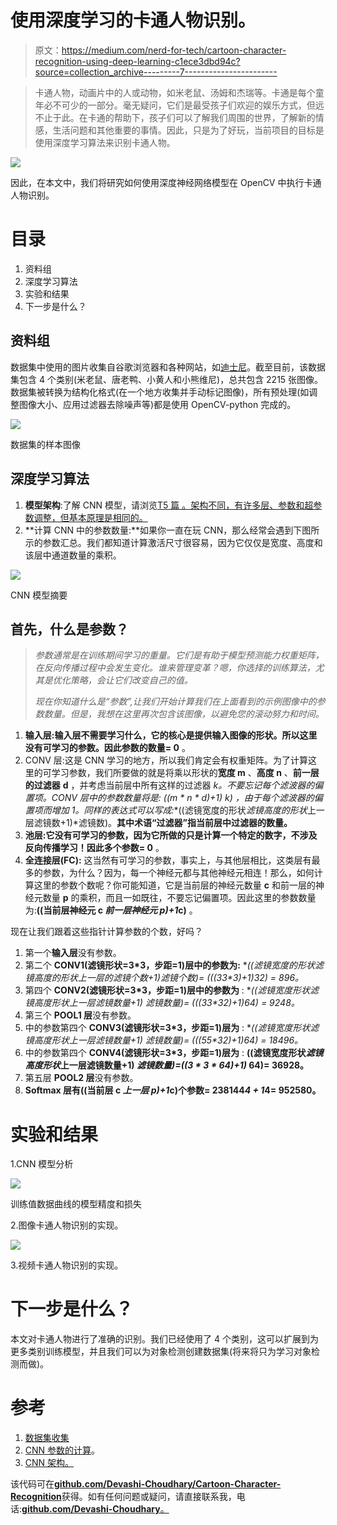 # 使用深度学习的卡通人物识别。

> 原文：<https://medium.com/nerd-for-tech/cartoon-character-recognition-using-deep-learning-c1ece3dbd94c?source=collection_archive---------7----------------------->

> 卡通人物，动画片中的人或动物，如米老鼠、汤姆和杰瑞等。卡通是每个童年必不可少的一部分。毫无疑问，它们是最受孩子们欢迎的娱乐方式，但远不止于此。在卡通的帮助下，孩子们可以了解我们周围的世界，了解新的情感，生活问题和其他重要的事情。因此，只是为了好玩，当前项目的目标是使用深度学习算法来识别卡通人物。

![](img/6459a60d93be0052e26f586d392e501a.png)

因此，在本文中，我们将研究如何使用深度神经网络模型在 OpenCV 中执行卡通人物识别。

# 目录

1.  资料组
2.  深度学习算法
3.  实验和结果
4.  下一步是什么？

## 资料组

数据集中使用的图片收集自谷歌浏览器和各种网站，如[迪士尼](https://cartoon-clipart.co/)。截至目前，该数据集包含 4 个类别(米老鼠、唐老鸭、小黄人和小熊维尼)，总共包含 2215 张图像。数据集被转换为结构化格式(在一个地方收集并手动标记图像)，所有预处理(如调整图像大小、应用过滤器去除噪声等)都是使用 OpenCV-python 完成的。

![](img/f988f005f72ead856279df5e77e96f40.png)

数据集的样本图像

## 深度学习算法

1.  **模型架构**:了解 CNN 模型，请浏览[T5 篇 。架构不同，有许多层、参数和超参数调整，但基本原理是相同的。](/analytics-vidhya/face-mask-detection-using-deep-learning-83f927654f1e)
2.  **计算 CNN 中的参数数量:**如果你一直在玩 CNN，那么经常会遇到下图所示的参数汇总。我们都知道计算激活尺寸很容易，因为它仅仅是宽度、高度和该层中通道数量的乘积。

![](img/426cab0b26e8b4c12296973f5c295b43.png)

CNN 模型摘要

## 首先，什么是参数？

> *参数通常是在训练期间学习的重量。它们是有助于模型预测能力权重矩阵，在反向传播过程中会发生变化。谁来管理变革？嗯，你选择的训练算法，尤其是优化策略，会让它们改变自己的值。*
> 
> *现在你知道什么是“参数”,让我们开始计算我们在上面看到的示例图像中的参数数量。但是，我想在这里再次包含该图像，以避免您的滚动努力和时间。*

1.  **输入层:**输入层不需要学习什么，它的核心是提供输入图像的形状。所以这里没有可学习的参数。因此**参数的数量= 0** 。
2.  CONV 层:这是 CNN 学习的地方，所以我们肯定会有权重矩阵。为了计算这里的可学习参数，我们所要做的就是将乘以形状的**宽度 m** 、**高度 n** 、**前一层的过滤器** **d** ，并考虑当前层中所有这样的过滤器 **k。不要忘记每个滤波器的偏置项。CONV 层中的参数数量将是: **((m * n * d)+1)* k)** ，由于每个滤波器的偏置项而增加 1。同样的表达式可以写成:**((滤镜宽度的形状*滤镜高度的形状*上一层滤镜数+1)*滤镜数)。**其中术语“过滤器”指当前层中过滤器的数量。**
3.  **池层:**它没有可学习的参数，因为它所做的只是计算一个特定的数字，不涉及反向传播学习！因此多个**参数= 0** 。
4.  **全连接层(FC):** 这当然有可学习的参数，事实上，与其他层相比，这类层有最多的参数，为什么？因为，每一个神经元都与其他神经元相连！那么，如何计算这里的参数个数呢？你可能知道，它是当前层的神经元数量 **c** 和前一层的神经元数量 **p** 的乘积，而且一如既往，不要忘记偏置项。因此这里的参数数量为:**((当前层神经元 c *前一层神经元 p)+1*c)** 。

现在让我们跟着这些指针计算参数的个数，好吗？

1.  第一个**输入层**没有参数。
2.  第二个 **CONV1(滤镜形状=3*3，步距=1)层中的参数为:** **((滤镜宽度的形状*滤镜高度的形状*上一层的滤镜个数+1)*滤镜个数)= (((3*3*3)+1)*32) = 896。**
3.  第四个 **CONV2(滤镜形状=3*3，步距=1)层中的参数为** : **((滤镜宽度形状*滤镜高度形状*上一层滤镜数量+1) *滤镜数量)= (((3*3*32)+1)*64) = 9248。**
4.  第三个 **POOL1 层**没有参数。
5.  中的参数第四个 **CONV3(滤镜形状=3*3，步距=1)层为** : **((滤镜宽度形状*滤镜高度形状*上一层滤镜数量+1) *滤镜数量)= (((5*5*32)+1)*64) = 18496。**
6.  中的参数第四个 **CONV4(滤镜形状=3*3，步距=1)层为** : **((滤镜宽度形状*滤镜高度形状*上一层滤镜数量+1) *滤镜数量)=((3 * 3 * 64)+1)* 64)= 36928。**
7.  第五层 **POOL2 层**没有参数。
8.  **Softmax 层有((当前层 c *上一层 p)+1*c)个参数= 238144*4 + 1*4= 952580。**

# 实验和结果

1.CNN 模型分析

![](img/0066fd272ebb0201c7366a55efa90a24.png)

训练值数据曲线的模型精度和损失

2.图像卡通人物识别的实现。

![](img/0b7f91ace33d8639f699e90cd9a81caa.png)

3.视频卡通人物识别的实现。

# 下一步是什么？

本文对卡通人物进行了准确的识别。我们已经使用了 4 个类别，这可以扩展到为更多类别训练模型，并且我们可以为对象检测创建数据集(将来将只为学习对象检测而做)。

# 参考

1.  [数据集收集](https://www.disneyclips.com/images/donaldduck9.html)
2.  [CNN 参数的计算](https://towardsdatascience.com/understanding-and-calculating-the-number-of-parameters-in-convolution-neural-networks-cnns-fc88790d530d)。
3.  [CNN 架构。](/analytics-vidhya/recognizing-real-time-creativity-of-user-using-deep-learning-786cbc5cd292)

该代码可在[**github.com/Devashi-Choudhary/Cartoon-Character-Recognition**](https://github.com/Devashi-Choudhary/Cartoon-Character-Recognition)获得。如有任何问题或疑问，请直接联系我，电话:[**github.com/Devashi-Choudhary**。](https://github.com/Devashi-Choudhary)